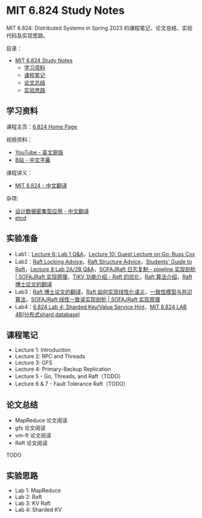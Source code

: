 # MIT 6.824 Study Notes

MIT 6.824: Distributed Systems in Spring 2023 的课程笔记、论文总结、实验代码及实现思路。

目录：

- [MIT 6.824 Study Notes](#mit-6824-study-notes)
  - [学习资料](#学习资料)
  - [课程笔记](#课程笔记)
  - [论文总结](#论文总结)
  - [实验思路](#实验思路)

## 学习资料

课程主页：[6.824 Home Page](https://pdos.csail.mit.edu/6.824/)

视频资料：

* [YouTube - 英文原版](https://www.youtube.com/channel/UC_7WrbZTCODu1o_kfUMq88g/videos)
* [B站 - 中文字幕](https://www.bilibili.com/video/BV1R7411t71W)

课程讲义：

* [MIT 6.824 - 中文翻译](https://mit-public-courses-cn-translatio.gitbook.io/mit6-824/)

杂项:
* [设计数据密集型应用 - 中文翻译](https://github.com/Vonng/ddia)
* [etcd](https://github.com/etcd-io/etcd)

## 实验准备
* Lab1：[Lecture 6: Lab 1 Q&A](https://link.zhihu.com/?target=https%3A//www.youtube.com/watch%3Fv%3DQkPiiRQmom8)，[Lecture 10: Guest Lecture on Go: Russ Cox](https://link.zhihu.com/?target=https%3A//www.youtube.com/watch%3Fv%3DIdCbMO0Ey9I)
* Lab2：[Raft Locking Advice](https://link.zhihu.com/?target=https%3A//pdos.csail.mit.edu/6.824/labs/raft-locking.txt)，[Raft Structure Advice](https://link.zhihu.com/?target=https%3A//pdos.csail.mit.edu/6.824/labs/raft-structure.txt)，[Students' Guide to Raft](https://link.zhihu.com/?target=https%3A//thesquareplanet.com/blog/students-guide-to-raft/)，[Lecture 8:Lab 2A/2B Q&A](https://link.zhihu.com/?target=https%3A//www.youtube.com/watch%3Fv%3DVIZCheV4dWY)，[SOFAJRaft 日志复制 - pipeline 实现剖析 | SOFAJRaft 实现原理](https://link.zhihu.com/?target=https%3A//mp.weixin.qq.com/s/jzqhLptmgcNix6xYWYL01Q)，[TiKV 功能介绍 - Raft 的优化](https://link.zhihu.com/?target=https%3A//pingcap.com/blog-cn/optimizing-raft-in-tikv/)，[Raft 算法介绍](https://link.zhihu.com/?target=https%3A//tanxinyu.work/raft/)，[Raft 博士论文的翻译](https://link.zhihu.com/?target=https%3A//github.com/LebronAl/raft-thesis-zh_cn)
* Lab3：[Raft 博士论文的翻译](https://link.zhihu.com/?target=https%3A//github.com/LebronAl/raft-thesis-zh_cn)，[Raft 如何实现线性化语义](https://www.zhihu.com/question/278551592)，[一致性模型与共识算法](https://link.zhihu.com/?target=https%3A//tanxinyu.work/consistency-and-consensus/%23etcd-%25E7%259A%2584-Raft)，[SOFAJRaft 线性一致读实现剖析 | SOFAJRaft 实现原理](https://link.zhihu.com/?target=https%3A//www.sofastack.tech/blog/sofa-jraft-linear-consistent-read-implementation/)
* Lab4：[6.824 Lab 4: Sharded Key/Value Service Hint](https://link.zhihu.com/?target=https%3A//pdos.csail.mit.edu/6.824/labs/lab-shard.html)，[MIT 6.824 LAB 4B(分布式shard database)](https://link.zhihu.com/?target=https%3A//www.jianshu.com/p/f5c8ab9cd577)


  

## 课程笔记

* Lecture 1: Introduction
* Lecture 2: RPC and Threads
* Lecture 3: GFS
* Lecture 4: Primary-Backup Replication
* Lecture 5 - Go, Threads, and Raft（TODO）
* Lecture 6 & 7 -  Fault Tolerance Raft（TODO）

## 论文总结

* MapReduce 论文阅读
* gfs 论文阅读
* vm-ft 论文阅读
* Raft 论文阅读

TODO

## 实验思路

* Lab 1: MapReduce
* Lab 2: Raft
* Lab 3: KV Raft
* Lab 4: Sharded KV
